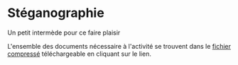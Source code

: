 # Stéganographie

Un petit intermède pour ce faire plaisir

L'ensemble des documents nécessaire à l'activité se trouvent dans le [fichier compressé](https://github.com/NaturelEtChaud/NSI-Terminale/blob/main/St%C3%A9ganographie/Fichiers/07%20La%20st%C3%A9ganographie.zip) téléchargeable en cliquant sur le lien.
